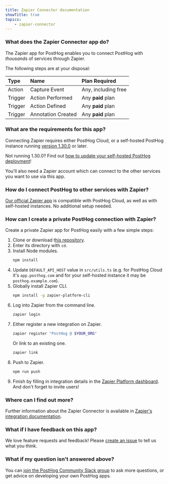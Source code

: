 ```yaml
---
title: Zapier Connector documentation
showTitle: true
topics:
    - zapier-connector
---
```


### What does the Zapier Connector app do?

The Zapier app for PostHog enables you to connect PostHog with _thousands_ of services through Zapier.

The following steps are at your disposal:

Type    | Name               | Plan Required
:------ | :----------------- | :------------------
Action  | Capture Event      | Any, including free
Trigger | Action Performed   | Any **paid** plan
Trigger | Action Defined     | Any **paid** plan
Trigger | Annotation Created | Any **paid** plan

### What are the requirements for this app?

Connecting Zapier requires either PostHog Cloud, or a self-hosted PostHog instance running [version 1.30.0](https://posthog.com/blog/the-posthog-array-1-30-0) or later. 

Not running 1.30.0? Find out [how to update your self-hosted PostHog deployment](https://posthog.com/docs/self-host/configure/upgrading-posthog)! 

You'll also need a Zapier account which can connect to the other services you want to use via this app. 

### How do I connect PostHog to other services with Zapier?

[Our official Zapier app](https://zapier.com/apps/posthog/integrations) is compatible with PostHog Cloud, as well as with self-hosted instances. No additional setup needed.  

### How can I create a private PostHog connection with Zapier?

Create a private Zapier app for PostHog easily with a few simple steps:

1. Clone or download t[his repository](https://github.com/PostHog/posthog-zapier/).
2. Enter its directory with `cd`.
3. Install Node modules.
    ```bash
    npm install
    ```
4. Update `DEFAULT_API_HOST` value in `src/utils.ts` (e.g. for PostHog Cloud it's `app.posthog.com` and for your self-hosted instance it may be `posthog.example.com`).
5. Globally install Zapier CLI.
    ```bash
    npm install -g zapier-platform-cli
    ```
6. Log into Zapier from the command line.
    ```bash
    zapier login
    ```
7. Either register a new integration on Zapier.
    ```bash
    zapier register "PostHog @ $YOUR_ORG"
    ```
    Or link to an existing one.
    ```bash
    zapier link
    ```
8. Push to Zapier.
    ```bash
    npm run push
    ```
9. Finish by filling in integration details in the [Zapier Platform dashboard](https://zapier.com/app/developer). And don't forget to invite users!

### Where can I find out more?

Further information about the Zapier Connector is available in [Zapier's integration documentation](https://zapier.com/help/doc/how-to-get-started-with-posthog-on-zapier).

### What if I have feedback on this app?

We love feature requests and feedback! Please [create an issue](https://github.com/PostHog/posthog/issues/new?assignees=&labels=enhancement%2C+feature&template=feature_request.md) to tell us what you think. 

### What if my question isn't answered above?

You can [join the PostHog Community Slack group](/slack) to ask more questions, or get advice on developing your own PostHog apps.
